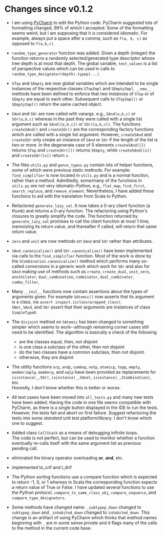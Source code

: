 # Changes since v0.1.2

* I am using [PyCharm](https://www.jetbrains.com/pycharm/) to edit 
  the Python code.  PyCharm suggested lots of formatting changed, 
  99% of which I accepted.  Some of the formatting seems weird, but 
  I am supposing that it is considered idiomatic.  For example, 
  always put a space after a comma, such as `f(a, b, c)` as opposed 
  to `f(a,b,c)`.

* `random_type_generator` function was added.  Given a depth 
  (integer) the function returns a randomly selected/generated 
  type descriptor whose tree depth is at most that depth.   The 
  global variable, `test_values` is a list of perspective values 
  which can be used in calls to 
  `random_type_designator(depth).typep(...)`.

* `STop` and `SEmpty` are now global variables which are intended 
  to be single instances of the respective classes `STopImpl` and
  `SEmptyImpl`.  `__new__`  methods have been defined 
  to enforce that two instances of `STop` or of `SEmpty` are equal 
  to each other. Subsequent calls to `STopImpl()` or 
  `SEmptyImpl()` return the same cached object.

* `SAnd` and `SOr` are now called with varargs.  e.g., `SAnd(a,b,c)` 
  or `SOr(a,b,c)` whereas in the past they were called with a single 
  list argument such as  `SAnd([a,b,c])` or `SOr([a,b,c])`.  The 
  functions `createSAnd()` and `createSOr()` are the corresponding 
  factory functions which are called with a single list 
  argument.  However, `createSAnd` and `createSOr` only create an 
  instance of `SAnd` or `SOr` if the length of the list is two or 
  more.  In the degenerate case of 0 elements `createSAnd([])` 
  returns `STop` and `createSOr([])` returns `SEmpty`, while 
  `createSAnd([x])` and `createSOr([x])` return `x`.

* The files `utils.py` and `genus_types.py` contain lots of helper 
  functions, some of which were previous static methods.  For example:
  `find_simplifier` is now located in `utils.py` and is a normal 
  function, rather than a method.  Admittedly, some/many of the 
  functions in `utils.py` are not very idiomatic-Python, e.g., 
  `flat_map`, `find_first`, `search_replace`, and 
  `remove_element`.  Nevertheless, I have added these functions to 
  aid with the translation from Scala to Python.

* Refactored `generate_lazy_val`.  It now takes a 0-ary client function 
  (a thunk) and returns a 0-ary function.  The refactoring using 
  Python's closures to greatly simplify the code.  The function 
  returned by `generate_lazy_val` promises to call the client function
  at most 1 time, memoizing its return value, and thereafter if called,
  will return that same return value.

* `zero` and `unit` are now methods on `SAnd` and `SOr` rather than 
  attributes.

* `SAnd.canonicalize()` and `SOr.canonicalize()` have been implemented 
  via calls to the `find_simplifier` function.  Most of the work is done 
  by the `SCombination.canonicalize()` method which performs many 
  so-called *conversions* in a generic work which work for `SOr` and 
  also for `SAnd` making use of methods such as `create`, 
  `create_dual`, `unit`, `zero`, `annihilator`, `dual_combination`, 
  `combinator`, `dual_combinator`, `combo_filter`, 

* Many `__init__` functions now contain assertions about the types 
  of arguments given.  For example `SAtomic()` now asserts that its 
  argument is a class, via `assert inspect.isclass(wrapped_class)`.   
  `SNot`, `SAnd`, and `SOr` assert that their arguments are instances 
  of class `SimpleTypeD`.

* The `disjoint` method on `SAtomic` has been changed to something 
  simpler which seems to work--although remaining corner cases still 
  need to be identified.  The algorithm is basically a check of the 
  following

    * are the classes equal, then, not disjoint
    * is one class a subclass of the other, then not disjoint
    * do the two classes have a common subclass, then not disjoint.
    * otherwise, they are disjoint

* The utility functions `orp`, `andp`, `combop`, `notp`, `atomicp`, 
  `topp`, `empty`, `memberimplp`, `memberp`, and `eqlp` have been 
  provided as replacements for `isinstance(_,SOr)`, 
  `isinstance(_,SAnd)`, `isinstance(_,SCombination)`, etc.  
  Honestly, I don't know whether this is better or worse.

* All test cases have been moved into `all_tests.py` and many new 
  tests have been added.   Having the code in one file seems 
  compatible with PyCharm, as there is a single button displayed in 
  the IDE to run the tests.  However, the tests fail and abort on 
  first failure.   Suggest refactoring the tests into some *standard* 
  unit test platform/library.  I don't know which one to suggest.

* Added class `CallStack` as a means of debugging infinite loops.  
  The code is not perfect, but can be used to monitor whether a 
  function eventually re-calls itself with the same argument list 
  as previous pending call.

* eliminated the binary operator overloading __or__, __and__, etc.

* implemented to_cnf and t_dnf

* The Python sorting functions use a compare function which is expected
  to return -1, 0, or 1 whereas in Scala the corresponding function 
  expects a return value of True or False.  I have updated several
  functions to use the Python protocol. `compare_to_same_class_obj`,
  `compare_sequence`, and `compare_type_designators`.

* Some methods have changed name.  `_subtypep_down` changed to `subtypep_down`
  and `_inhabited_down` changed to `inhabited_down`.  This change is
  an artifact of using PyCharm which thinks that method names beginning
  with `_` are in some sense *private* and it flags many of the calls
  to the method in the current code base.

<!--  LocalWords:  PyCharm varargs Scala Refactored ary IDE
 -->
